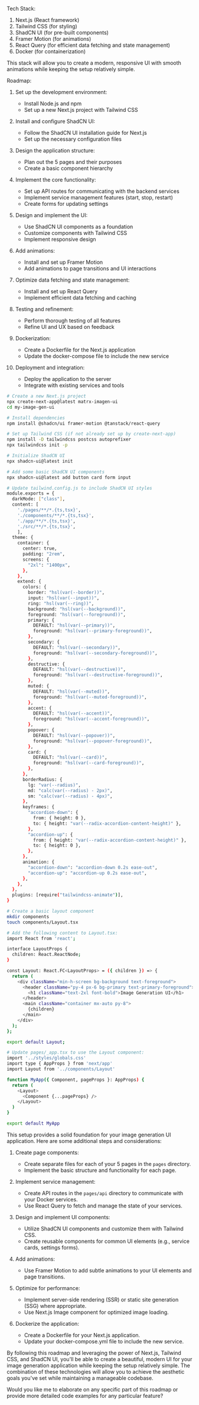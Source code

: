 Tech Stack:
1. Next.js (React framework)
2. Tailwind CSS (for styling)
3. ShadCN UI (for pre-built components)
4. Framer Motion (for animations)
5. React Query (for efficient data fetching and state management)
6. Docker (for containerization)

This stack will allow you to create a modern, responsive UI with smooth animations while keeping the setup relatively simple.

Roadmap:

1. Set up the development environment:
   - Install Node.js and npm
   - Set up a new Next.js project with Tailwind CSS

2. Install and configure ShadCN UI:
   - Follow the ShadCN UI installation guide for Next.js
   - Set up the necessary configuration files

3. Design the application structure:
   - Plan out the 5 pages and their purposes
   - Create a basic component hierarchy

4. Implement the core functionality:
   - Set up API routes for communicating with the backend services
   - Implement service management features (start, stop, restart)
   - Create forms for updating settings

5. Design and implement the UI:
   - Use ShadCN UI components as a foundation
   - Customize components with Tailwind CSS
   - Implement responsive design

6. Add animations:
   - Install and set up Framer Motion
   - Add animations to page transitions and UI interactions

7. Optimize data fetching and state management:
   - Install and set up React Query
   - Implement efficient data fetching and caching

8. Testing and refinement:
   - Perform thorough testing of all features
   - Refine UI and UX based on feedback

9. Dockerization:
   - Create a Dockerfile for the Next.js application
   - Update the docker-compose file to include the new service

10. Deployment and integration:
    - Deploy the application to the server
    - Integrate with existing services and tools


```bash
# Create a new Next.js project
npx create-next-app@latest matrx-imagen-ui
cd my-image-gen-ui

# Install dependencies
npm install @shadcn/ui framer-motion @tanstack/react-query

# Set up Tailwind CSS (if not already set up by create-next-app)
npm install -D tailwindcss postcss autoprefixer
npx tailwindcss init -p

# Initialize ShadCN UI
npx shadcn-ui@latest init

# Add some basic ShadCN UI components
npx shadcn-ui@latest add button card form input

# Update tailwind.config.js to include ShadCN UI styles
module.exports = {
  darkMode: ["class"],
  content: [
    './pages/**/*.{ts,tsx}',
    './components/**/*.{ts,tsx}',
    './app/**/*.{ts,tsx}',
    './src/**/*.{ts,tsx}',
	],
  theme: {
    container: {
      center: true,
      padding: "2rem",
      screens: {
        "2xl": "1400px",
      },
    },
    extend: {
      colors: {
        border: "hsl(var(--border))",
        input: "hsl(var(--input))",
        ring: "hsl(var(--ring))",
        background: "hsl(var(--background))",
        foreground: "hsl(var(--foreground))",
        primary: {
          DEFAULT: "hsl(var(--primary))",
          foreground: "hsl(var(--primary-foreground))",
        },
        secondary: {
          DEFAULT: "hsl(var(--secondary))",
          foreground: "hsl(var(--secondary-foreground))",
        },
        destructive: {
          DEFAULT: "hsl(var(--destructive))",
          foreground: "hsl(var(--destructive-foreground))",
        },
        muted: {
          DEFAULT: "hsl(var(--muted))",
          foreground: "hsl(var(--muted-foreground))",
        },
        accent: {
          DEFAULT: "hsl(var(--accent))",
          foreground: "hsl(var(--accent-foreground))",
        },
        popover: {
          DEFAULT: "hsl(var(--popover))",
          foreground: "hsl(var(--popover-foreground))",
        },
        card: {
          DEFAULT: "hsl(var(--card))",
          foreground: "hsl(var(--card-foreground))",
        },
      },
      borderRadius: {
        lg: "var(--radius)",
        md: "calc(var(--radius) - 2px)",
        sm: "calc(var(--radius) - 4px)",
      },
      keyframes: {
        "accordion-down": {
          from: { height: 0 },
          to: { height: "var(--radix-accordion-content-height)" },
        },
        "accordion-up": {
          from: { height: "var(--radix-accordion-content-height)" },
          to: { height: 0 },
        },
      },
      animation: {
        "accordion-down": "accordion-down 0.2s ease-out",
        "accordion-up": "accordion-up 0.2s ease-out",
      },
    },
  },
  plugins: [require("tailwindcss-animate")],
}

# Create a basic layout component
mkdir components
touch components/Layout.tsx

# Add the following content to Layout.tsx:
import React from 'react';

interface LayoutProps {
  children: React.ReactNode;
}

const Layout: React.FC<LayoutProps> = ({ children }) => {
  return (
    <div className="min-h-screen bg-background text-foreground">
      <header className="py-4 px-6 bg-primary text-primary-foreground">
        <h1 className="text-2xl font-bold">Image Generation UI</h1>
      </header>
      <main className="container mx-auto py-8">
        {children}
      </main>
    </div>
  );
};

export default Layout;

# Update pages/_app.tsx to use the Layout component:
import '../styles/globals.css'
import type { AppProps } from 'next/app'
import Layout from '../components/Layout'

function MyApp({ Component, pageProps }: AppProps) {
  return (
    <Layout>
      <Component {...pageProps} />
    </Layout>
  )
}

export default MyApp

```

This setup provides a solid foundation for your image generation UI application. Here are some additional steps and considerations:

1. Create page components:
   - Create separate files for each of your 5 pages in the `pages` directory.
   - Implement the basic structure and functionality for each page.

2. Implement service management:
   - Create API routes in the `pages/api` directory to communicate with your Docker services.
   - Use React Query to fetch and manage the state of your services.

3. Design and implement UI components:
   - Utilize ShadCN UI components and customize them with Tailwind CSS.
   - Create reusable components for common UI elements (e.g., service cards, settings forms).

4. Add animations:
   - Use Framer Motion to add subtle animations to your UI elements and page transitions.

5. Optimize for performance:
   - Implement server-side rendering (SSR) or static site generation (SSG) where appropriate.
   - Use Next.js Image component for optimized image loading.

6. Dockerize the application:
   - Create a Dockerfile for your Next.js application.
   - Update your docker-compose.yml file to include the new service.

By following this roadmap and leveraging the power of Next.js, Tailwind CSS, and ShadCN UI, you'll be able to create a beautiful, modern UI for your image generation application while keeping the setup relatively simple. The combination of these technologies will allow you to achieve the aesthetic goals you've set while maintaining a manageable codebase.

Would you like me to elaborate on any specific part of this roadmap or provide more detailed code examples for any particular feature?